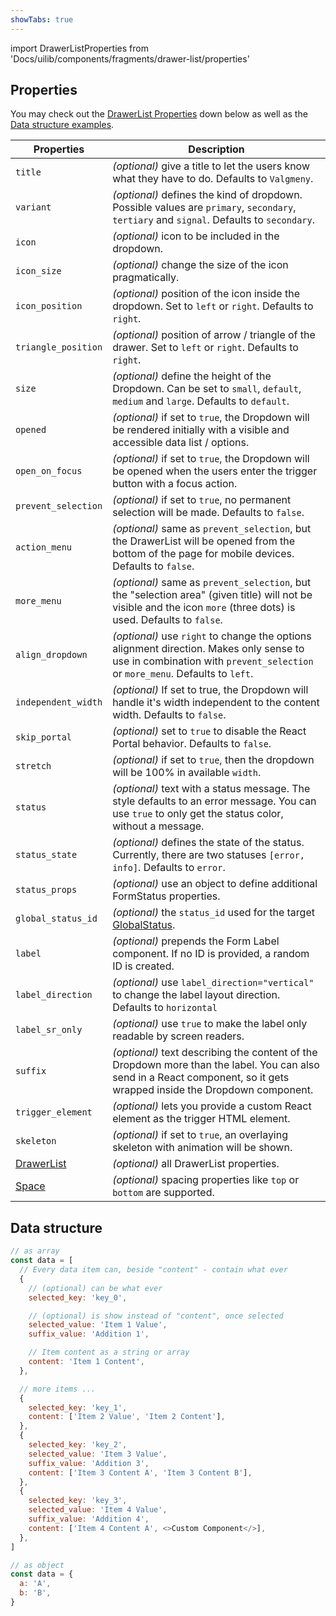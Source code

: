 ```yaml
---
showTabs: true
---
```


import DrawerListProperties from 'Docs/uilib/components/fragments/drawer-list/properties'

## Properties

You may check out the [DrawerList Properties](#drawerlist-properties) down below as well as the [Data structure examples](#data-structure).

| Properties                                                       | Description                                                                                                                                                             |
| ---------------------------------------------------------------- | ----------------------------------------------------------------------------------------------------------------------------------------------------------------------- |
| `title`                                                          | _(optional)_ give a title to let the users know what they have to do. Defaults to `Valgmeny`.                                                                           |
| `variant`                                                        | _(optional)_ defines the kind of dropdown. Possible values are `primary`, `secondary`, `tertiary` and `signal`. Defaults to `secondary`.                                |
| `icon`                                                           | _(optional)_ icon to be included in the dropdown.                                                                                                                       |
| `icon_size`                                                      | _(optional)_ change the size of the icon pragmatically.                                                                                                                 |
| `icon_position`                                                  | _(optional)_ position of the icon inside the dropdown. Set to `left` or `right`. Defaults to `right`.                                                                   |
| `triangle_position`                                              | _(optional)_ position of arrow / triangle of the drawer. Set to `left` or `right`. Defaults to `right`.                                                                 |
| `size`                                                           | _(optional)_ define the height of the Dropdown. Can be set to `small`, `default`, `medium` and `large`. Defaults to `default`.                                          |
| `opened`                                                         | _(optional)_ if set to `true`, the Dropdown will be rendered initially with a visible and accessible data list / options.                                               |
| `open_on_focus`                                                  | _(optional)_ if set to `true`, the Dropdown will be opened when the users enter the trigger button with a focus action.                                                 |
| `prevent_selection`                                              | _(optional)_ if set to `true`, no permanent selection will be made. Defaults to `false`.                                                                                |
| `action_menu`                                                    | _(optional)_ same as `prevent_selection`, but the DrawerList will be opened from the bottom of the page for mobile devices. Defaults to `false`.                        |
| `more_menu`                                                      | _(optional)_ same as `prevent_selection`, but the "selection area" (given title) will not be visible and the icon `more` (three dots) is used. Defaults to `false`.     |
| `align_dropdown`                                                 | _(optional)_ use `right` to change the options alignment direction. Makes only sense to use in combination with `prevent_selection` or `more_menu`. Defaults to `left`. |
| `independent_width`                                              | _(optional)_ If set to true, the Dropdown will handle it's width independent to the content width. Defaults to `false`.                                                 |
| `skip_portal`                                                    | _(optional)_ set to `true` to disable the React Portal behavior. Defaults to `false`.                                                                                   |
| `stretch`                                                        | _(optional)_ if set to `true`, then the dropdown will be 100% in available `width`.                                                                                     |
| `status`                                                         | _(optional)_ text with a status message. The style defaults to an error message. You can use `true` to only get the status color, without a message.                    |
| `status_state`                                                   | _(optional)_ defines the state of the status. Currently, there are two statuses `[error, info]`. Defaults to `error`.                                                   |
| `status_props`                                                   | _(optional)_ use an object to define additional FormStatus properties.                                                                                                  |
| `global_status_id`                                               | _(optional)_ the `status_id` used for the target [GlobalStatus](/uilib/components/global-status).                                                                       |
| `label`                                                          | _(optional)_ prepends the Form Label component. If no ID is provided, a random ID is created.                                                                           |
| `label_direction`                                                | _(optional)_ use `label_direction="vertical"` to change the label layout direction. Defaults to `horizontal`                                                            |
| `label_sr_only`                                                  | _(optional)_ use `true` to make the label only readable by screen readers.                                                                                              |
| `suffix`                                                         | _(optional)_ text describing the content of the Dropdown more than the label. You can also send in a React component, so it gets wrapped inside the Dropdown component. |
| `trigger_element`                                                | _(optional)_ lets you provide a custom React element as the trigger HTML element.                                                                                       |
| `skeleton`                                                       | _(optional)_ if set to `true`, an overlaying skeleton with animation will be shown.                                                                                     |
| [DrawerList](/uilib/components/fragments/drawer-list/properties) | _(optional)_ all DrawerList properties.                                                                                                                                 |
| [Space](/uilib/components/space/properties)                      | _(optional)_ spacing properties like `top` or `bottom` are supported.                                                                                                   |

<DrawerListProperties />

## Data structure

```js
// as array
const data = [
  // Every data item can, beside "content" - contain what ever
  {
    // (optional) can be what ever
    selected_key: 'key_0',

    // (optional) is show instead of "content", once selected
    selected_value: 'Item 1 Value',
    suffix_value: 'Addition 1',

    // Item content as a string or array
    content: 'Item 1 Content',
  },

  // more items ...
  {
    selected_key: 'key_1',
    content: ['Item 2 Value', 'Item 2 Content'],
  },
  {
    selected_key: 'key_2',
    selected_value: 'Item 3 Value',
    suffix_value: 'Addition 3',
    content: ['Item 3 Content A', 'Item 3 Content B'],
  },
  {
    selected_key: 'key_3',
    selected_value: 'Item 4 Value',
    suffix_value: 'Addition 4',
    content: ['Item 4 Content A', <>Custom Component</>],
  },
]

// as object
const data = {
  a: 'A',
  b: 'B',
}
```
